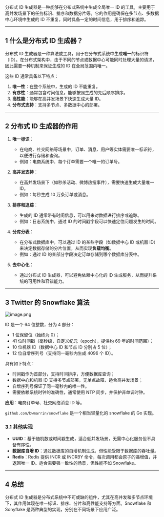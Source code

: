 分布式 ID 生成器是一种能够在分布式系统中生成全局唯一 ID 的工具，主要用于高并发场景下的任务标识、排序和数据分片等。它的作用是确保在多节点、多数据中心环境中生成的 ID 不重复，同时具备一定的时间信息，用于排序和追踪。

---

## 1 **什么是分布式 ID 生成器？**

分布式 ID 生成器是一种算法或工具，用于在分布式系统中生成**唯一**的标识符（ID）。在分布式架构中，由于不同的节点或数据中心可能同时处理大量的请求，因此需要一种机制来保证生成的 ID 在全局范围内唯一。

这些 ID 通常具备以下特点：

1. **唯一性**：在整个系统中，生成的 ID 不能重复。
2. **有序性**：通常包含时间信息，能够按照生成的先后顺序排序。
3. **高性能**：能够在高并发场景下快速生成大量 ID。
4. **分布式支持**：支持多节点、多数据中心的部署。

---

## 2 **分布式 ID 生成器的作用**

1. **唯一标识**：
     - 在电商、社交网络等场景中，订单、消息、用户等实体需要唯一标识符，以便进行存储和查询。
     - 例如：电商系统中，每个订单需要一个唯一的订单号。

2. **高并发支持**：
    - 在高并发场景下（如秒杀活动、微博热搜事件），需要快速生成大量唯一 ID。
    - 例如：每秒生成 10 万条订单或消息。

3. **排序和追踪**：
    - 生成的 ID 通常带有时间信息，可以用来对数据进行排序或追踪。
    - 例如：日志系统中，通过 ID 的时间戳字段可以快速定位问题发生的时间。

4. **分库分表**：
    - 在分布式数据库中，可以通过 ID 的某些字段（如数据中心 ID 或机器 ID）来决定数据存储的分片位置，从而实现**负载均衡**。
    - 例如：通过 ID 的某部分字段决定订单存储到哪个数据库分表中。

5. **去中心化**：
    - 通过分布式 ID 生成器，可以避免依赖中心化的 ID 生成服务，从而提升系统的可用性和容错能力。

---

## 3 Twitter 的 Snowflake 算法

![image.png](https://ceyewan.oss-cn-beijing.aliyuncs.com/typora/20250305124035.png)

ID 是一个 64 位整数，分为 4 部分：

- 1 位保留位（始终为 0）；
- 41 位时间戳（毫秒级，自定义纪元（epoch），提供约 69 年的时间范围）；
- 10 位机器 ID（数据中心 ID 和节点 ID 分别占 5 位）；
- 12 位自增序列号（支持同一毫秒内生成 4096 个 ID）。

具有如下特点：

- 时间戳作为首部分，支持时间排序，方便数据库查询；
- 数据中心和机器 ID 支持多节点部署，无单点故障，适合高并发场景；
- 自增序列号保证了同一毫秒内的唯一性。
- 需要依赖系统时钟的准确性，通常使用 NTP 同步，并保护非单调时钟。

**应用**：电商订单号、社交网络消息 ID 等。

`github.com/bwmarrin/snowflake` 是一个相当轻量化的 snowflake 的 Go 实现。

### 3.1 **其他实现**

   - **UUID**：基于随机数或时间戳生成，适合低并发场景，无需中心化服务但不具备有序性。
   - **数据库自增 ID**：通过数据库的自增机制生成，但性能受限于数据库的吞吐量。
   - **Redis**：Redis 提供 INCR 或 INCRBY 命令，每次调用都会原子的递增值，并返回唯一 ID。适合需要强一致性的场景，但性能不如 Snowflake。

---

## 4 **总结**

分布式 ID 生成器是分布式系统中不可或缺的组件，尤其在高并发和多节点环境下，其作用体现在唯一标识、排序、分片和高性能支持等方面。Snowflake 和 Sonyflake 是两种典型的实现，分别在不同场景下应用广泛。
